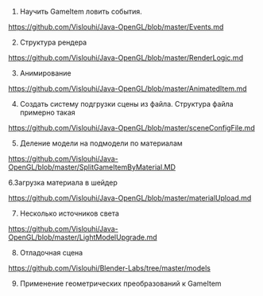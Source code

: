 1. Научить GameItem ловить события. 

https://github.com/Vislouhi/Java-OpenGL/blob/master/Events.md

         


2. Структура рендера

 https://github.com/Vislouhi/Java-OpenGL/blob/master/RenderLogic.md

3. Анимирование

 https://github.com/Vislouhi/Java-OpenGL/blob/master/AnimatedItem.md


4. Создать систему подгрузки сцены из файла. Структура файла примерно такая

 https://github.com/Vislouhi/Java-OpenGL/blob/master/sceneConfigFile.md
 
5. Деление модели на подмодели по материалам

https://github.com/Vislouhi/Java-OpenGL/blob/master/SplitGameItemByMaterial.MD

6.Загрузка материала в шейдер

https://github.com/Vislouhi/Java-OpenGL/blob/master/materialUpload.md

7. Несколько источников света

https://github.com/Vislouhi/Java-OpenGL/blob/master/LightModelUpgrade.md

8. Отладочная сцена

https://github.com/Vislouhi/Blender-Labs/tree/master/models

9. Применение геометрических преобразований к GameItem


 
 
